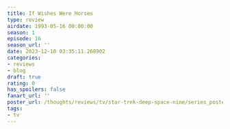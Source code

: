 ```yaml
---
title: If Wishes Were Horses
type: review
airdate: 1993-05-16 00:00:00
season: 1
episode: 16
season_url: ''
date: 2023-12-10 03:35:11.268902
categories:
- reviews
- blog
draft: true
rating: 0
has_spoilers: false
fanart_url: ''
poster_url: /thoughts/reviews/tv/star-trek-deep-space-nine/series_poster.jpg
tags:
- tv
---
```


